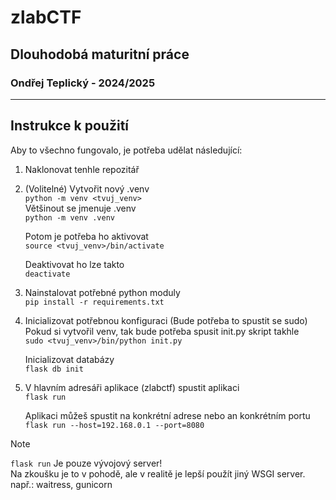 # zlabCTF

## Dlouhodobá maturitní práce

### Ondřej Teplický - 2024/2025

---

## Instrukce k použití

Aby to všechno fungovalo, je potřeba udělat následující:

1. Naklonovat tenhle repozitář

2. (Volitelné) Vytvořit nový .venv\
	```python -m venv <tvuj_venv>```\
	Většinout se jmenuje .venv\
	```python -m venv .venv```
	
	Potom je potřeba ho aktivovat\
	```source <tvuj_venv>/bin/activate```

	Deaktivovat ho lze takto\
	```deactivate```

3. Nainstalovat potřebné python moduly\
	```pip install -r requirements.txt```

4. Inicializovat potřebnou konfiguraci (Bude potřeba to spustit se sudo)
	Pokud si vytvořil venv, tak bude potřeba spusit init.py skript takhle\
	```sudo <tvuj_venv>/bin/python init.py```
	
	Inicializovat databázy\
	```flask db init```

5. V hlavním adresáři aplikace (zlabctf) spustit aplikaci\
	```flask run```

	Aplikaci můžeš spustit na konkrétní adrese nebo an konkrétním portu\
	```flask run --host=192.168.0.1 --port=8080```

> [!NOTE]
> ```flask run``` Je pouze vývojový server! \
> Na zkoušku je to v pohodě, ale v realitě je lepší použít jiný WSGI server. \
> např.: waitress, gunicorn
	
